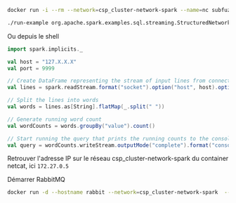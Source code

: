 ```bash
docker run -i --rm --network=csp_cluster-network-spark --name=nc subfuzion/netcat -lk 9999
```

```bash
./run-example org.apache.spark.examples.sql.streaming.StructuredNetworkWordCount 172.27.0.5 9999
```

Ou depuis le shell

```scala
import spark.implicits._

val host = "127.X.X.X"
val port = 9999

// Create DataFrame representing the stream of input lines from connection to host:port
val lines = spark.readStream.format("socket").option("host", host).option("port", port).load()

// Split the lines into words
val words = lines.as[String].flatMap(_.split(" "))

// Generate running word count
val wordCounts = words.groupBy("value").count()

// Start running the query that prints the running counts to the console
val query = wordCounts.writeStream.outputMode("complete").format("console").start()
```

Retrouver l'adresse IP sur le réseau csp_cluster-network-spark du container netcat, ici `172.27.0.5`

Démarrer RabbitMQ

```bash
docker run -d --hostname rabbit --network=csp_cluster-network-spark  --name rabbit rabbitmq:3-management
```